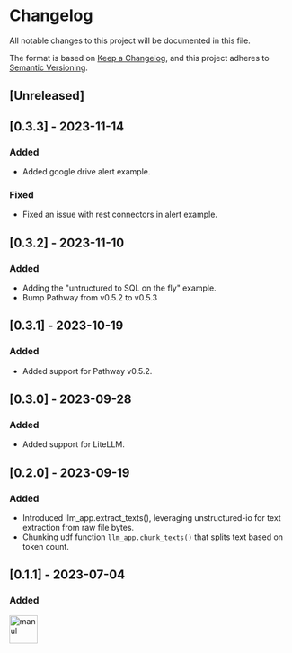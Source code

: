 # Changelog

All notable changes to this project will be documented in this file.

The format is based on [Keep a Changelog](https://keepachangelog.com/en/1.1.0/),
and this project adheres to [Semantic Versioning](https://semver.org/spec/v2.0.0.html).

## [Unreleased]

## [0.3.3] - 2023-11-14

### Added
- Added google drive alert example.

### Fixed
- Fixed an issue with rest connectors in alert example.

## [0.3.2] - 2023-11-10

### Added
- Adding the "untructured to SQL on the fly" example.
- Bump Pathway from v0.5.2 to v0.5.3

## [0.3.1] - 2023-10-19

### Added
- Added support for Pathway v0.5.2.

## [0.3.0] - 2023-09-28

### Added
- Added support for LiteLLM.

## [0.2.0] - 2023-09-19

### Added
- Introduced llm_app.extract_texts(), leveraging unstructured-io for text extraction from raw file bytes.
- Chunking udf function `llm_app.chunk_texts()` that splits text based on token count.

## [0.1.1] - 2023-07-04

### Added

<img src="https://d14l3brkh44201.cloudfront.net/PathwayManul.svg"  alt="manul" width="50px"></img>


